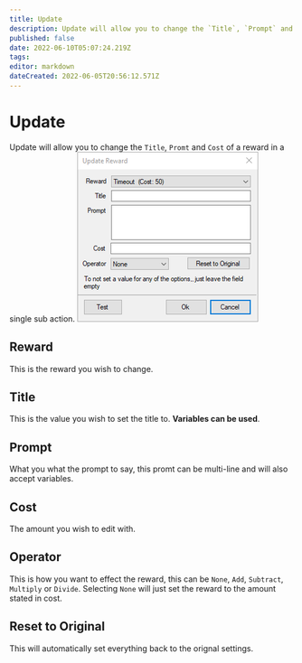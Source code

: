 ```yaml
---
title: Update
description: Update will allow you to change the `Title`, `Prompt` and `Cost` of a reward in a single sub action.
published: false
date: 2022-06-10T05:07:24.219Z
tags: 
editor: markdown
dateCreated: 2022-06-05T20:56:12.571Z
---
```


# Update
Update will allow you to change the `Title`, `Promt` and `Cost` of a reward in a single sub action.
![update_reward.png](/sb-wiki-images/update_reward.png)
## Reward
This is the reward you wish to change.
## Title 
This is the value you wish to set the title to. **Variables can be used**.
## Prompt
What you what the prompt to say, this promt can be multi-line and will also accept variables.
## Cost
The amount you wish to edit with.

## Operator
This is how you want to effect the reward, this can be `None`, `Add`, `Subtract`, `Multiply` or `Divide`. Selecting `None` will just set the reward to the amount stated in cost.

## Reset to Original

This will automatically set everything back to the orignal settings.